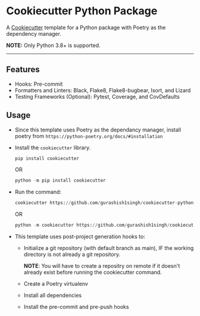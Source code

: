 # Cookiecutter Python Package

A [Cookiecutter](https://github.com/cookiecutter/cookiecutter) template for a Python package with Poetry as the dependency manager.

**NOTE:** Only Python 3.8+ is supported.

---

## Features
- Hooks: Pre-commit
- Formatters and Linters: Black, Flake8, Flake8-bugbear, Isort, and Lizard
- Testing Frameworks (Optional): Pytest, Coverage, and CovDefaults

## Usage

- Since this template uses Poetry as the dependancy manager, install poetry from `https://python-poetry.org/docs/#installation`

- Install the `cookiecutter` library.

    ```python
    pip install cookiecutter
    ```
    OR
    ```python
    python -m pip install cookiecutter
    ```

- Run the command:
    ```python
    cookiecutter https://github.com/gurashish1singh/cookiecutter-python.git
    ```
    OR
    ```python
    python -m cookiecutter https://github.com/gurashish1singh/cookiecutter-python.git
    ```
- This template uses post-project generation hooks to:
   - Initialize a git repository (with default branch as main), IF the working directory is not already a git repository.

     **NOTE**: You will have to create a repositry on remote if it doesn't already exist before running the cookiecutter command.
   - Create a Poetry virtualenv
   - Install all dependencies
   - Install the pre-commit and pre-push hooks
